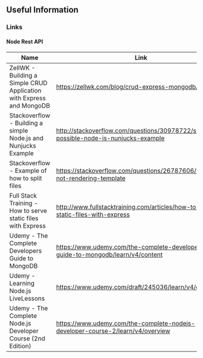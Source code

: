 ## Useful Information

### Links
#### Node Rest API
| Name          | Link                                                            |
|---------------|-----------------------------------------------------------------|
| ZellWK - Building a Simple CRUD Application with Express and MongoDB | https://zellwk.com/blog/crud-express-mongodb/ |
| Stackoverflow - Building a simple Node.js and Nunjucks Example | http://stackoverflow.com/questions/30978722/simplest-possible-node-js-nunjucks-example |
| Stackoverflow - Example of how to split files | https://stackoverflow.com/questions/26787606/nunjucks-not-rendering-template |
| Full Stack Training - How to serve static files with Express | http://www.fullstacktraining.com/articles/how-to-serve-static-files-with-express |
| Udemy - The Complete Developers Guide to MongoDB | https://www.udemy.com/the-complete-developers-guide-to-mongodb/learn/v4/content |
| Udemy -  Learning Node.js LiveLessons| https://www.udemy.com/draft/245036/learn/v4/content |
| Udemy - The Complete Node.js Developer Course (2nd Edition) | https://www.udemy.com/the-complete-nodejs-developer-course-2/learn/v4/overview |
